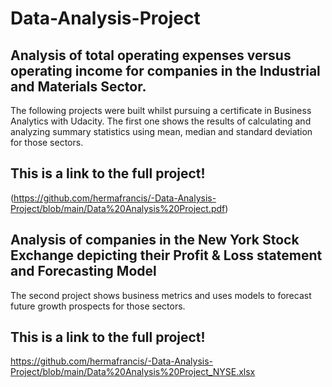 # Data-Analysis-Project
## Analysis of total operating expenses versus operating income for companies in the Industrial and Materials Sector.

The following projects were built whilst pursuing a certificate in Business Analytics with Udacity. The first one shows the results of calculating and analyzing summary statistics using mean, median and standard deviation for those sectors.
## This is a link to the full project!
(https://github.com/hermafrancis/-Data-Analysis-Project/blob/main/Data%20Analysis%20Project.pdf)

## Analysis of companies in the New York Stock Exchange depicting their Profit & Loss statement and Forecasting Model
The second project shows business metrics and uses models to forecast future growth prospects for those sectors.

## This is a link to the full project!
https://github.com/hermafrancis/-Data-Analysis-Project/blob/main/Data%20Analysis%20Project_NYSE.xlsx
